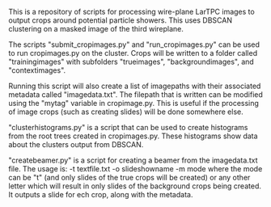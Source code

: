 This is a repository of scripts for processing wire-plane LarTPC images to output 
crops around potential particle showers. This uses DBSCAN clustering on a masked
image of the third wireplane.

The scripts "submit_cropimages.py" and "run_cropimages.py" can be used to run 
cropimages.py on the cluster. Crops will be written to a folder called "trainingimages"
with subfolders "trueimages", "backgroundimages", and "contextimages".

Running this script will also create a list of imagepaths with their associated 
metadata called "imagedata.txt". The filepath that is written can be modified using 
the "mytag" variable in cropimage.py. This is useful if the processing of image crops (such as
creating slides) will be done somewhere else.

"clusterhistograms.py" is a script that can be used to create histograms from the root
trees created in cropimages.py. These histograms show data about the clusters output
from DBSCAN.

"createbeamer.py" is a script for creating a beamer from the imagedata.txt file. 
The usage is:
	-t textfile.txt -o slideshowname -m mode
where the mode can be "t" (and only slides of the true crops will be created) or any
other letter which will result in only slides of the background crops being created. It outputs
a slide for ech crop, along with the metadata. 


